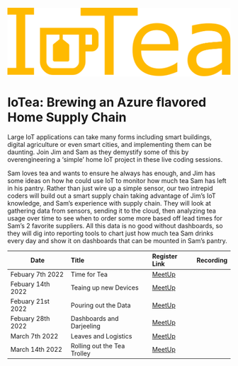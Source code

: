 ![Internet of Tea Icon](../../img/iot/iotea/iotea-title.svg)

# IoTea: Brewing an Azure flavored Home Supply Chain

Large IoT applications can take many forms including smart buildings, digital agriculture or even smart cities, and implementing them can be daunting. Join Jim and Sam as they demystify some of this by overengineering a ‘simple’ home IoT project in these live coding sessions.

Sam loves tea and wants to ensure he always has enough, and Jim has some ideas on how he could use IoT to monitor how much tea Sam has left in his pantry. Rather than just wire up a simple sensor, our two intrepid coders will build out a smart supply chain taking advantage of Jim’s IoT knowledge, and Sam’s experience with supply chain. They will look at gathering data from sensors, sending it to the cloud, then analyzing tea usage over time to see when to order some more based off lead times for Sam’s 2 favorite suppliers. All this data is no good without dashboards, so they will dig into reporting tools to chart just how much tea Sam drinks every day and show it on dashboards that can be mounted in Sam’s pantry.

| Date | Title |  Register Link | Recording
| ---       | :---   | :--- | :--- |
| Febuary 7th 2022 | Time for Tea                 |  [MeetUp](https://www.meetup.com/Microsoft-Reactor-Redmond/events/283202708/)      | |
| Febuary 14th 2022 | Teaing up new Devices   | [MeetUp](https://www.meetup.com/Microsoft-Reactor-Redmond/events/283202791/)        | |
| Febuary 21st 2022 | Pouring out the Data             | [MeetUp](https://www.meetup.com/Microsoft-Reactor-Redmond/events/283202808/)        | |
| Febuary 28th 2022 | Dashboards and Darjeeling               | [MeetUp](https://www.meetup.com/Microsoft-Reactor-Redmond/events/283202824/)        | |
| March 7th 2022 | Leaves and Logistics                 | [MeetUp](https://www.meetup.com/Microsoft-Reactor-Redmond/events/283203111/)        | |
| March 14th 2022 | Rolling out the Tea Trolley               | [MeetUp](https://www.meetup.com/Microsoft-Reactor-Redmond/events/283203230/)        | |